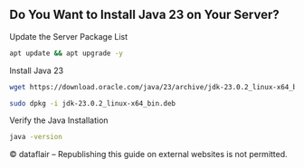 ## Do You Want to Install Java 23 on Your Server?


Update the Server Package List
``` bash
apt update && apt upgrade -y
```

Install Java 23
``` bash
wget https://download.oracle.com/java/23/archive/jdk-23.0.2_linux-x64_bin.deb
```

``` bash
sudo dpkg -i jdk-23.0.2_linux-x64_bin.deb
```

Verify the Java Installation
``` bash
java -version
```

© dataflair – Republishing this guide on external websites is not permitted.